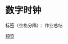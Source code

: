 ﻿# 数字时钟 

标签（空格分隔）： 作业总结

[预览][1]


  [1]: https://helloforrestworld.github.io/javascriptLab/%E9%9D%9E%E5%B8%B8%E4%B8%91%E7%9A%84%E6%97%B6%E9%92%9F/index.html